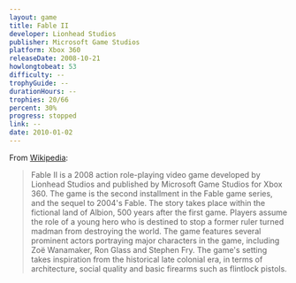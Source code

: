 ```yaml
---
layout: game
title: Fable II
developer: Lionhead Studios
publisher: Microsoft Game Studios
platform: Xbox 360
releaseDate: 2008-10-21
howlongtobeat: 53
difficulty: --
trophyGuide: --
durationHours: --
trophies: 20/66
percent: 30%
progress: stopped
link: --
date: 2010-01-02
---
```


From [Wikipedia](https://en.wikipedia.org/wiki/Fable_II):

> Fable II is a 2008 action role-playing video game developed by Lionhead Studios and published by Microsoft Game Studios for Xbox 360. The game is the second installment in the Fable game series, and the sequel to 2004's Fable. The story takes place within the fictional land of Albion, 500 years after the first game. Players assume the role of a young hero who is destined to stop a former ruler turned madman from destroying the world. The game features several prominent actors portraying major characters in the game, including Zoë Wanamaker, Ron Glass and Stephen Fry. The game's setting takes inspiration from the historical late colonial era, in terms of architecture, social quality and basic firearms such as flintlock pistols.
